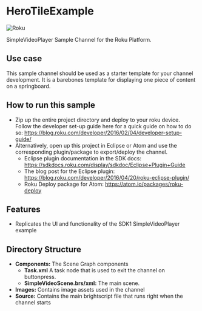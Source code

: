 # HeroTileExample
![Roku](https://img.shields.io/badge/Roku-Dev-blue.svg)

SimpleVideoPlayer Sample Channel for the Roku Platform.

## Use case
This sample channel should be used as a starter template for your channel development. It is a barebones template for displaying one piece of content
on a springboard.  

## How to run this sample
- Zip up the entire project directory and deploy to your roku device. Follow the developer set-up guide here for a quick guide on how to do so: https://blog.roku.com/developer/2016/02/04/developer-setup-guide/
- Alternatively, open up this project in Eclipse or Atom and use the corresponding plugin/package to export/deploy the channel.
  - Eclipse plugin documentation in the SDK docs: https://sdkdocs.roku.com/display/sdkdoc/Eclipse+Plugin+Guide
  - The blog post for the Eclipse plugin: https://blog.roku.com/developer/2016/04/20/roku-eclipse-plugin/
  - Roku Deploy package for Atom: https://atom.io/packages/roku-deploy

## Features
- Replicates the UI and functionality of the SDK1 SimpleVideoPlayer example

## Directory Structure
- **Components:** The Scene Graph components
  - **Task.xml** A task node that is used to exit the channel on buttonpress.
  - **SimpleVideoScene.brs/xml:** The main scene.
- **Images:** Contains image assets used in the channel
- **Source:** Contains the main brightscript file that runs right when the channel starts
